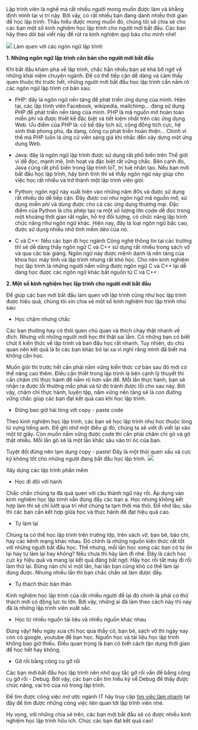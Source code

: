 Lập trình viên là nghề mà rất nhiều người mong muốn được làm và khẳng định mình tại vị trí này. Bởi vậy, có rất nhiều bạn đang dành nhiều thời gian để học lập trình. Thấu hiểu được mong muốn đó, chúng tôi sẽ chia sẻ cho các bạn một số kinh nghiệm học lập trình cho người mới bắt đầu. Các bạn hãy theo dõi bài viết này để rút ra kinh nghiệm quý báu cho mình nhé!

![](https://images.viblo.asia/e317418c-9a28-4996-a37f-f5b6efa34361.jpg)
Làm quen với các ngôn ngữ lập trình

**1. Những ngôn ngữ lập trình căn bản cho người mới bắt đầu**

Khi bắt đầu khám phá về lập trình, chắc hẳn nhiều bạn sẽ khá bỡ ngỡ về những khái niệm chuyên ngành. Để có thể tiếp cận dễ dàng và cảm thấy quen thuộc thì trước hết, những người mới bắt đầu học lập trình cần nắm rõ các ngôn ngữ lập trình cơ bản sau:

- PHP: đây là ngôn ngữ nền tảng để phát triển ứng dụng của mình. Hiện tại, các lập trình viên Facebook, wikipedia, mailchimp… đang sử dụng PHP để phát triển nền tảng của mình. PHP là mã nguồn mở hoàn toàn miễn phí và được thiết kế đặc biệt và tiết kiệm nhất trên các ứng dụng Web.
Ưu điểm của PHP là: có bề dày lịch sử, cộng đồng tích cực, hệ sinh thái phong phú, đa dạng, công cụ phát triển hoàn thiện… Chính vì thế mà PHP luôn là ứng cử viên sáng giá khi nhắc đến xây dựng một ứng dụng Web.

- Java: đây là ngôn ngữ lập trình được sử dụng rất phổ biến trên Thế giới vì dễ đọc, mạnh mẽ, linh hoạt và đặc biệt rất vững chắc. Bên cạnh đó, Java cũng rất phổ biến trong lập trình IoT, trí tuệ nhân tạo. Nếu bạn mới bắt đầu học lập trình, hãy bình tĩnh thì sẽ thấy ngôn ngữ này giúp cho việc học rất nhiều và trở thành một lập trình viên giỏi.

- Python: ngôn ngữ này xuất hiện vào những năm 80s và được sử dụng rất nhiều do dễ tiếp cận. Đây được coi như ngôn ngữ mã nguồn mở, sử dụng miễn phí và dùng được cho cả các ứng dụng thương mại.
Đặc điểm của Python là cho phép tạo ra một số lượng lớn code dễ đọc trong một khoảng thời gian rất ngắn, hỗ trợ đối tượng, có chức năng lập trình chức năng như ngôn ngữ khác. Hiện nay, đây là loại ngôn ngữ bậc cao, được sử dụng nhiều nhờ tính mềm dẻo của nó.

- C và C++: Nếu các bạn đi học ngành Công nghệ thông tin tại các trường thì sẽ dễ dàng thấy ngôn ngữ C và C++ sử dụng rất nhiều trong sách vở và qua các bài giảng. Ngôn ngữ này được mệnh danh là nền tảng của khoa học máy tính và lập trình nhưng rất khó học. Cho nên kinh nghiệm học lập trình là những người nắm vững được ngôn ngữ C và C++ lại dễ dàng học được các ngôn ngữ khác bắt nguồn từ C và C++.

**2.  Một số kinh nghiệm học lập trình cho người mới bắt đầu**


Để giúp các bạn mới bắt đầu làm quen với lập trình cũng như học lập trình được hiệu quả, chúng tôi xin chia sẻ một số kinh nghiệm học lập trình như sau:

- Học chậm nhưng chắc

Các bạn thường hay có thói quen chủ quan và thích chạy thật nhanh về đích. Nhưng với những người mới học thì thật sai lầm. Có những bạn có biết chút ít kiến thức về lập trình và ban đầu học rất nhanh. Tuy nhiên, do chủ quan nên kết quả là bị các bạn khác bỏ lại xa vì nghĩ rằng mình đã biết mà không cần học.

Muốn giỏi thì trước hết cần phải nắm vững kiến thức cơ bản sau đó mới có thể nâng cao thêm. Điều cần thiết trong lập trình là bên cạnh lý thuyết thì cần chăm chỉ thực hành để nẵm rõ hơn vấn đề. Mỗi lần thực hành, bạn sẽ nhận ra được lỗi thường mắc phải và từ đó tránh được lỗi cho sau này. Bởi vậy, chăm chỉ thực hành, luyện tập, nắm vững nền tảng sẽ là con đường vững chắc giúp các bạn đạt kết quả cao khi học lập trình.

- Đừng bao giờ hài lòng với copy - paste code

Theo kinh nghiệm học lập trình, các bạn sẽ học lập trình như học thuộc lòng từ vựng tiếng anh. Để ghi nhớ một điều gì đó, chúng ta sẽ viết đi viết lại vào một tờ giấy. Còn muốn nắm vững được code thì cần phải chăm chỉ gõ và gõ thật nhiều. Mỗi lần gõ sẽ là một lần khắc sâu vào trí óc của bạn.

Tuyệt đối đừng nên lạm dụng copy - paste! Đây là một thói quen xấu và cực kỳ không tốt cho những người đang bắt đầu học lập trình.
![](https://images.viblo.asia/5ab68ae5-a383-4db0-bcc4-372f4c45a70b.jpg)

Xây dựng các lập trình phần mềm



- Học đi đôi với hành

Chắc chắn chúng ta đã quá quen với câu thành ngữ này rồi. Áp dụng vào kinh nghiệm học lập trình vẫn đúng đấy các bạn ạ. Học nhưng không kết hợp làm thì sẽ chỉ lướt qua trí nhớ chúng ta tạm thời mà thôi. Để nhớ lâu, sâu thì các bạn cần kết hợp giữa học và thực hành để đạt hiệu quả cao.

- Tự làm lại

Chúng ta có thể học lập trình trên trường lớp, trên sách vở, bạn bè, báo chí, hay các kênh mạng khác nhau. Đó chính là những nguồn kiến thức rất tốt với những người bắt đầu học. Thế nhưng, mỗi lần học xong các bạn có tự ôn lại hay tự làm lại hay không? Nếu chưa thì hãy làm đi nhé. Đây là cách học cực kỳ hiệu quả và mang lại kết quả đáng bất ngờ. Hãy học rồi tắt máy đi rồi làm thử lại. Đừng nản chí vì một lần, hai lần bạn cũng khó có thể làm lại đúng được. Nhưng nhiều lần thì bạn chắc chắn sẽ làm được đấy.

- Tự thách thức bản thân

Kinh nghiệm học lập trình của rất nhiều người để lại đó chính là phải có thử thách mới có động lực to lớn. Bởi vậy, những ai đã làm theo cách này thì nay đã là những lập trình viên xuất sắc.

- Học từ nhiều nguồn tài liệu và nhiều nguồn khác nhau

Đúng vậy! Nếu ngày xưa chỉ học qua thầy cô, bạn bè, sách vở thì ngày nay còn có google, youtube để bạn học. Nguồn học và tài liệu học lập trình không bao giờ thiếu. Điều quan trọng là bạn có biết cách tận dụng thời gian để học hết hay không.

- Gỡ rối bằng công cụ gỡ rối

 Các bạn mới bắt đầu học lập trình nên nhớ quy tắc gỡ rối vấn đề bằng công cụ gỡ rối - Debug. Bởi vậy, các bạn cần tìm hiểu kỹ về Debug để thấy được chức năng, vai trò của nó trong lập trình.

Để tìm được công việc mơ ước ngành IT hãy truy cập [tìm việc làm nhanh](https://freec.asia/) tại đây để tìm được những công việc liên quan tới lập trình viên nhé.

Hy vọng, với những chia sẻ trên, các bạn mới bắt đầu sẽ có được nhiều kinh nghiệm học lập trình hữu ích. Chúc các bạn đạt kết quả cao!